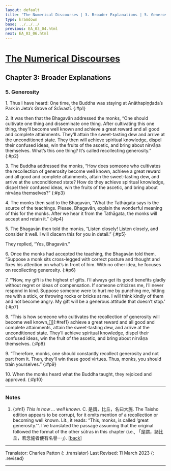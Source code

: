 ```yaml
---
layout: default
title: 'The Numerical Discourses | 3. Broader Explanations | 5. Generosity'
type: kramdown
base: ../../../
previous: EA_03_04.html
next: EA_03_06.html
---
```


# [The Numerical Discourses](../index.html)
## Chapter 3: Broader Explanations
### 5. Generosity

1\. Thus I have heard: One time, the Buddha was staying at Anāthapiṇḍada’s Park in Jeta’s Grove of Śrāvastī.
{:#p1}

2\. It was then that the Bhagavān addressed the monks, “One should cultivate one thing and disseminate one thing. After cultivating this one thing, they’ll become well known and achieve a great reward and all good and complete attainments. They’ll attain the sweet-tasting dew and arrive at the unconditioned state. They then will achieve spiritual knowledge, dispel their confused ideas, win the fruits of the ascetic, and bring about nirvāṇa themselves. What’s this one thing? It’s called recollecting generosity.”
{:#p2}

3\. The Buddha addressed the monks, “How does someone who cultivates the recollection of generosity become well known, achieve a great reward and all good and complete attainments, attain the sweet-tasting dew, and arrive at the unconditioned state? How do they achieve spiritual knowledge, dispel their confused ideas, win the fruits of the ascetic, and bring about nirvāṇa themselves?”
{:#p3}

4\. The monks then said to the Bhagavān, “What the Tathāgata says is the source of the teachings. Please, Bhagavān, explain the wonderful meaning of this for the monks. After we hear it from the Tathāgata, the monks will accept and retain it.”
{:#p4}

5\. The Bhagavān then told the monks, “Listen closely! Listen closely, and consider it well. I will discern this for you in detail.”
{:#p5}

They replied, “Yes, Bhagavān.”

6\. Once the monks had accepted the teaching, the Bhagavān told them, “Suppose a monk sits cross-legged with correct posture and thought and fixes his attention on what’s in front of him. With no other idea, he focuses on recollecting generosity.
{:#p6}

7\. “‘Now, my gift is the highest of gifts. I’ll always get its good benefits gladly without regret or ideas of compensation. If someone criticizes me, I’ll never respond in kind. Suppose someone were to hurt me by punching me, hitting me with a stick, or throwing rocks or bricks at me. I will think kindly of them and not become angry. My gift will be a generous attitude that doesn’t stop.’
{:#p7}

8\. “This is how someone who cultivates the recollection of generosity will become well known,[\[1\]](#n1){:#ref1} achieve a great reward and all good and complete attainments, attain the sweet-tasting dew, and arrive at the unconditioned state. They’ll achieve spiritual knowledge, dispel their confused ideas, win the fruit of the ascetic, and bring about nirvāṇa themselves.
{:#p8}

9\. “Therefore, monks, one should constantly recollect generosity and not part from it. Then, they’ll win these good virtues. Thus, monks, you should train yourselves.”
{:#p9}

10\. When the monks heard what the Buddha taught, they rejoiced and approved.
{:#p10}

---

### Notes

1. {:#n1} *This is how … well known.* C. 是謂，比丘，名曰大施. The Taisho edition appears to be corrupt, for it omits mention of a recollection or becoming well known. Lit., it reads: “This, monks, is called ‘great generosity.’”. I’ve translated the passage assuming that the original followed the format of the other sūtras in this chapter (i.e., 「是謂，諸比丘，若念施者便有名譽⋯」). [\[back\]](#ref1)

---

Translator: Charles Patton
{: .translator}
Last Revised: 11 March 2023
{: .revised}

---